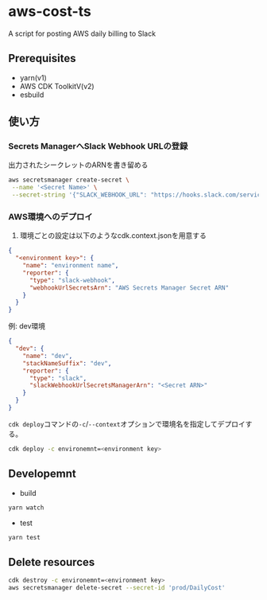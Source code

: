 # aws-cost-ts

A script for posting AWS daily billing to Slack

## Prerequisites

- yarn(v1)
- AWS CDK ToolkitV(v2)
- esbuild

## 使い方

### Secrets ManagerへSlack Webhook URLの登録

出力されたシークレットのARNを書き留める

```sh
aws secretsmanager create-secret \
 --name '<Secret Name>' \
 --secret-string '{"SLACK_WEBHOOK_URL": "https://hooks.slack.com/services/XXXXXXXXX/XXXXXXXXX/XXXXXXXXXXXXXXXXXX"}'
```

### AWS環境へのデプロイ

1. 環境ごとの設定は以下のようなcdk.context.jsonを用意する

```json
{
  "<environment key>": {
    "name": "environment name",
    "reporter": {
      "type": "slack-webhook",
      "webhookUrlSecretsArn": "AWS Secrets Manager Secret ARN"
    }
  }
}

```

例: dev環境

```json
{
  "dev": {
    "name": "dev",
    "stackNameSuffix": "dev",
    "reporter": {
      "type": "slack",
      "slackWebhookUrlSecretsManagerArn": "<Secret ARN>"
    }
  }
}
```

`cdk deploy`コマンドの`-c`/`--context`オプションで環境名を指定してデプロイする。

```sh
cdk deploy -c environemnt=<environment key>
```

## Developemnt

- build

```sh
yarn watch
```

- test

```sh
yarn test
```

## Delete resources

```sh
cdk destroy -c environemnt=<environment key>
aws secretsmanager delete-secret --secret-id 'prod/DailyCost'
```

